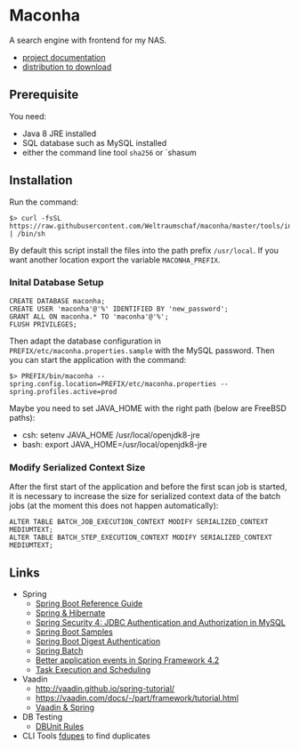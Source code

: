 # Maconha

A search engine with frontend for my NAS.

* [project documentation](https://ci.weltraumschaf.de/job/maconha/site/)
* [distribution to download](https://ci.weltraumschaf.de/job/maconha/lastSuccessfulBuild/artifact/target/maconha-dsitribution-1.0.0-SNAPSHOT.tar)

## Prerequisite

You need:

* Java 8 JRE installed
* SQL database such as MySQL installed
* either the command line tool `sha256` or `shasum

## Installation

Run the command:

```
$> curl -fsSL https://raw.githubusercontent.com/Weltraumschaf/maconha/master/tools/install.sh | /bin/sh
```

By default this script install the files into the path prefix `/usr/local`. If you want another location export
the variable `MACONHA_PREFIX`.

### Inital Database Setup

```
CREATE DATABASE maconha;
CREATE USER 'maconha'@'%' IDENTIFIED BY 'new_password';
GRANT ALL ON maconha.* TO 'maconha'@'%';
FLUSH PRIVILEGES;
```

Then adapt the database configuration in `PREFIX/etc/maconha.properties.sample` with the MySQL password.
Then you can start the application with the command:

```
$> PREFIX/bin/maconha --spring.config.location=PREFIX/etc/maconha.properties --spring.profiles.active=prod
```

Maybe you need to set JAVA_HOME with the right path (below are FreeBSD paths):

- csh: setenv JAVA_HOME /usr/local/openjdk8-jre
- bash: export JAVA_HOME=/usr/local/openjdk8-jre
    
### Modify Serialized Context Size
 
After the first start of the application and before the first scan job is started, it is necessary to increase the size
for serialized context data of the batch jobs (at the moment this does not happen automatically):

```
ALTER TABLE BATCH_JOB_EXECUTION_CONTEXT MODIFY SERIALIZED_CONTEXT MEDIUMTEXT;
ALTER TABLE BATCH_STEP_EXECUTION_CONTEXT MODIFY SERIALIZED_CONTEXT MEDIUMTEXT;
```

## Links

- Spring
    - [Spring Boot Reference Guide](http://docs.spring.io/spring-boot/docs/1.5.3.RELEASE/reference/htmlsingle/)
    - [Spring & Hibernate](http://websystique.com/springmvc/spring-4-mvc-and-hibernate4-integration-example-using-annotations/)
    - [Spring Security 4: JDBC Authentication and Authorization in MySQL](https://dzone.com/articles/spring-security-4-authenticate-and-authorize-users)
    - [Spring Boot Samples](https://github.com/spring-projects/spring-boot/tree/master/spring-boot-samples)
    - [Spring Boot Digest Authentication](http://stackoverflow.com/questions/33918432/digest-auth-in-spring-security-with-rest-and-javaconfig)
    - [Spring Batch](http://projects.spring.io/spring-batch/)
    - [Better application events in Spring Framework 4.2](https://spring.io/blog/2015/02/11/better-application-events-in-spring-framework-4-2)
    - [Task Execution and Scheduling](http://docs.spring.io/spring/docs/current/spring-framework-reference/html/scheduling.html#scheduling-annotation-support-scheduled)
- Vaadin
    - <http://vaadin.github.io/spring-tutorial/>
    - <https://vaadin.com/docs/-/part/framework/tutorial.html>
    - [Vaadin & Spring](https://vaadin.com/spring)
- DB Testing
    - [DBUnit Rules](https://rpestano.wordpress.com/2016/06/20/ruling-database-testing-with-dbunit-rules/)
- CLI Tools
    [fdupes](https://github.com/adrianlopezroche/fdupes) to find duplicates